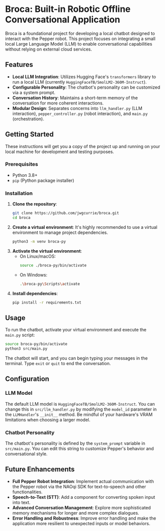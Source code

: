 # Broca: **B**uilt-in **R**obotic **O**ffline **C**onversational **A**pplication


Broca is a foundational project for developing a local chatbot designed to interact with the Pepper robot. This project focuses on integrating a small local Large Language Model (LLM) to enable conversational capabilities without relying on external cloud services.

## Features

*   **Local LLM Integration**: Utilizes Hugging Face's `transformers` library to run a local LLM (currently `HuggingFaceTB/SmolLM2-360M-Instruct`).
*   **Configurable Personality**: The chatbot's personality can be customized via a system prompt.
*   **Conversation History**: Maintains a short-term memory of the conversation for more coherent interactions.
*   **Modular Design**: Separates concerns into `llm_handler.py` (LLM interaction), `pepper_controller.py` (robot interaction), and `main.py` (orchestration).

## Getting Started

These instructions will get you a copy of the project up and running on your local machine for development and testing purposes.

### Prerequisites

*   Python 3.8+
*   `pip` (Python package installer)

### Installation

1.  **Clone the repository**:
    ```bash
    git clone https://github.com/jwgcurrie/broca.git
    cd broca
    ```
2.  **Create a virtual environment**:
    It's highly recommended to use a virtual environment to manage project dependencies.
    ```bash
    python3 -m venv broca-py
    ```
3.  **Activate the virtual environment**:
    *   On Linux/macOS:
        ```bash
        source ./broca-py/bin/activate
        ```
    *   On Windows:
        ```bash
        .\broca-py\Scripts\activate
        ```
4.  **Install dependencies**:
    ```bash
    pip install -r requirements.txt
    ```

## Usage

To run the chatbot, activate your virtual environment and execute the `main.py` script:

```bash
source broca-py/bin/activate
python3 src/main.py
```

The chatbot will start, and you can begin typing your messages in the terminal. Type `exit` or `quit` to end the conversation.

## Configuration

### LLM Model

The default LLM model is `HuggingFaceTB/SmolLM2-360M-Instruct`. You can change this in `src/llm_handler.py` by modifying the `model_id` parameter in the `LLMHandler`'s `__init__` method. Be mindful of your hardware's VRAM limitations when choosing a larger model.

### Chatbot Personality

The chatbot's personality is defined by the `system_prompt` variable in `src/main.py`. You can edit this string to customize Pepper's behavior and conversational style.

## Future Enhancements

*   **Full Pepper Robot Integration**: Implement actual communication with the Pepper robot via the NAOqi SDK for text-to-speech and other functionalities.
*   **Speech-to-Text (STT)**: Add a component for converting spoken input into text.
*   **Advanced Conversation Management**: Explore more sophisticated memory mechanisms for longer and more complex dialogues.
*   **Error Handling and Robustness**: Improve error handling and make the application more resilient to unexpected inputs or model behaviors.

